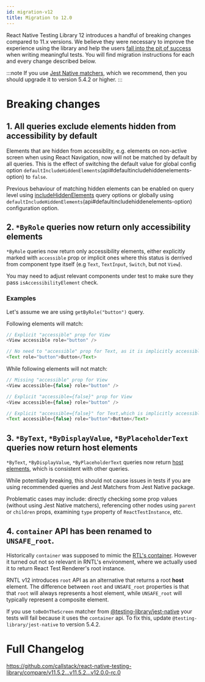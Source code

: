 ```yaml
---
id: migration-v12
title: Migration to 12.0
---
```


React Native Testing Library 12 introduces a handful of breaking changes compared to 11.x versions. We believe they were necessary to improve the experience using the library and help the users [fall into the pit of success](https://blog.codinghorror.com/falling-into-the-pit-of-success/) when writing meaningful tests. You will find migration instructions for each and every change described below.

:::note
If you use [Jest Native matchers](https://github.com/testing-library/jest-native), which we recommend, then you should upgrade it to version 5.4.2 or higher.
:::

# Breaking changes

## 1. All queries exclude elements hidden from accessibility by default
Elements that are hidden from accessiblity, e.g. elements on non-active screen when using React Navigation, now will not be matched by default by all queries. This is the effect of switching the default value for global config option `defaultIncludeHiddenElements`(api#defaultincludehiddenelements-option) to `false`.

Previous behaviour of matching hidden elements can be enabled on query level using [includeHiddenElements](api-queries#includehiddenelements-option) query options or globally using `defaultIncludeHiddenElements`(api#defaultincludehiddenelements-option) configuration option.

## 2. `*ByRole` queries now return only accessibility elements
`*ByRole` queries now return only accessibility elements, either explicitly marked with `accessible` prop or implicit ones where this status is derrived from component type itself (e.g `Text`, `TextInput`, `Switch`, but not `View`).

You may need to adjust relevant components under test to make sure they pass `isAccessibilityElement` check.

### Examples
Let's assume we are using `getByRole("button")` query.

Following elements will match:

```ts
// Explicit "accessible" prop for View
<View accessible role="button" />

// No need to "accessible" prop for Text, as it is implicitly accessible element.
<Text role="button">Button</Text>
```

While following elements will not match:

```ts
// Missing "accessible" prop for View
<View accessible={false} role="button" />

// Explicit "accessible={false}" prop for View
<View accessible={false} role="button" />

// Explicit "accessible={false}" for Text,which is implicitly accessible element
<Text accessible={false} role="button">Button</Text>
```

## 3. `*ByText`, `*ByDisplayValue`, `*ByPlaceholderText` queries now return host elements
`*ByText`, `*ByDisplayValue`, `*ByPlaceholderText` queries now return [host elements](testing-env#host-and-composite-components), which is consistent with other queries.

While potentially breaking, this should not cause issues in tests if you are using recommended queries and Jest Matchers from Jest Native package. 

Problematic cases may include: directly checking some prop values (without using Jest Native matchers), referencing other nodes using `parent` or `children` props, examining `type` property of `ReactTestInstance`, etc.

## 4. `container` API has been renamed to `UNSAFE_root`.

Historically `container` was supposed to mimic the [RTL's container](https://testing-library.com/docs/react-testing-library/api/#container). However it turned out not so relevant in RNTL's environment, where we actually used it to return React Test Renderer's root instance.

RNTL v12 introduces `root` API as an alternative that returns a root **host** element. The difference between `root` and `UNSAFE_root` properties is that that `root` will always represents a host element, while `UNSAFE_root` will typically represent a composite element.

If you use `toBeOnTheScreen` matcher from [@testing-library/jest-native](https://github.com/testing-library/jest-native) your tests will fail because it uses the `container` api. To fix this, update `@testing-library/jest-native` to version 5.4.2.    

# Full Changelog
https://github.com/callstack/react-native-testing-library/compare/v11.5.2...v11.5.2...v12.0.0-rc.0


